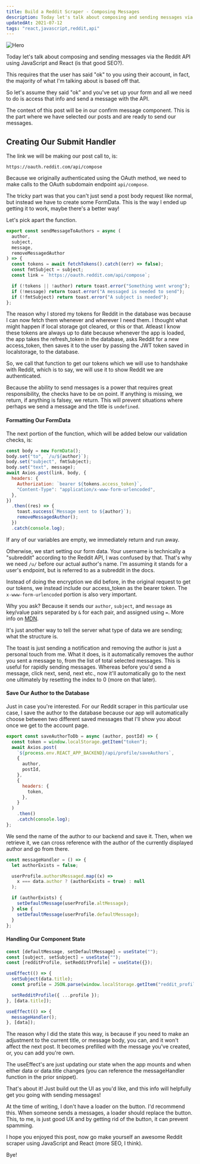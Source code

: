 ```yaml
---
title: Build a Reddit Scraper - Composing Messages
description: Today let's talk about composing and sending messages via the Reddit API using JavaScript and React (is that good SEO?).
updatedAt: 2021-07-12
tags: "react,javascript,reddit,api"
---
```


![Hero](/images/oe51ziw64u0g0usp9xbk.jpeg)

Today let's talk about composing and sending messages via the Reddit API using JavaScript and React (is that good SEO?).

This requires that the user has said "ok" to you using their account, in fact, the majority of what I'm talking about is based off that.

So let's assume they said "ok" and you've set up your form and all we need to do is access that info and send a message with the API.

The context of this post will be in our confirm message component. This is the part where we have selected our posts and are ready to send our messages.

## **Creating Our Submit Handler**

The link we will be making our post call to, is:

```
https://oauth.reddit.com/api/compose
```

Because we originally authenticated using the OAuth method, we need to make calls to the OAuth subdomain endpoint `api/compose`.

The tricky part was that you can't just send a post body request like normal, but instead we have to create some FormData. This is the way I ended up getting it to work, maybe there's a better way!

Let's pick apart the function.

```js
export const sendMessageToAuthors = async (
  author,
  subject,
  message,
  removeMessagedAuthor
) => {
  const tokens = await fetchTokens().catch((err) => false);
  const fmtSubject = subject;
  const link = `https://oauth.reddit.com/api/compose`;

  if (!tokens || !author) return toast.error("Something went wrong");
  if (!message) return toast.error("A messaged is needed to send");
  if (!fmtSubject) return toast.error("A subject is needed");
};
```

The reason why I stored my tokens for Reddit in the database was because I can now fetch them whenever and wherever I need them. I thought what might happen if local storage got cleared, or this or that. Atleast I know these tokens are always up to date because whenever the app is loaded, the app takes the refresh_token in the database, asks Reddit for a new access_token, then saves it to the user by passing the JWT token saved in localstorage, to the database.

So, we call that function to get our tokens which we will use to handshake with Reddit, which is to say, we will use it to show Reddit we are authenticated.

Because the ability to send messages is a power that requires great responsibility, the checks have to be on point. If anything is missing, we return, if anything is falsey, we return. This will prevent situations where perhaps we send a message and the title is `undefined`.

#### **Formatting Our FormData**

The next portion of the function, which will be added below our validation checks, is:

```js
const body = new FormData();
body.set("to", `/u/${author}`);
body.set("subject", fmtSubject);
body.set("text", message);
await Axios.post(link, body, {
  headers: {
    Authorization: `bearer ${tokens.access_token}`,
    "Content-Type": "application/x-www-form-urlencoded",
  },
})
  .then((res) => {
    toast.success(`Message sent to ${author}`);
    removeMessagedAuthor();
  })
  .catch(console.log);
```

If any of our variables are empty, we immediately return and run away.

Otherwise, we start setting our form data. Your username is technically a "subreddit" according to the Reddit API, I was confused by that. That's why we need `/u/` before our actual author's name. I'm assuming it stands for a user's endpoint, but is referred to as a subreddit in the docs.

Instead of doing the encryption we did before, in the original request to get our tokens, we instead include our access_token as the bearer token. The `x-www-form-urlencoded` portion is also very important.

Why you ask? Because it sends our `author`, `subject`, and `message` as key/value pairs separated by `&` for each pair, and assigned using `=`. More info on [MDN](https://developer.mozilla.org/en-US/docs/Web/HTTP/Methods/POST).

It's just another way to tell the server what type of data we are sending; what the structure is.

The toast is just sending a notification and removing the author is just a personal touch from me. What it does, is it automatically removes the author you sent a message to, from the list of total selected messages. This is useful for rapidly sending messages. Whereas before you'd send a message, click next, send, next etc., now it'll automatically go to the next one ultimately by resetting the index to 0 (more on that later).

#### **Save Our Author to the Database**

Just in case you're interested. For our Reddit scraper in this particular use case, I save the author to the database because our app will automatically choose between two different saved messages that I'll show you about once we get to the account page.

```js
export const saveAuthorToDb = async (author, postId) => {
  const token = window.localStorage.getItem("token");
  await Axios.post(
    `${process.env.REACT_APP_BACKEND}/api/profile/saveAuthors`,
    {
      author,
      postId,
    },
    {
      headers: {
        token,
      },
    }
  )
    .then()
    .catch(console.log);
};
```

We send the name of the author to our backend and save it. Then, when we retrieve it, we can cross reference with the author of the currently displayed author and go from there.

```js
const messageHandler = () => {
  let authorExists = false;

  userProfile.authorsMessaged.map((x) =>
    x === data.author ? (authorExists = true) : null
  );

  if (authorExists) {
    setDefaultMessage(userProfile.altMessage);
  } else {
    setDefaultMessage(userProfile.defaultMessage);
  }
};
```

#### **Handling Our Component State**

```js
const [defaultMessage, setDefaultMessage] = useState("");
const [subject, setSubject] = useState("");
const [redditProfile, setRedditProfile] = useState({});

useEffect(() => {
  setSubject(data.title);
  const profile = JSON.parse(window.localStorage.getItem("reddit_profile"));

  setRedditProfile({ ...profile });
}, [data.title]);

useEffect(() => {
  messageHandler();
}, [data]);
```

The reason why I did the state this way, is because if you need to make an adjustment to the current title, or message body, you can, and it won't affect the next post. It becomes prefilled with the message you've created, or, you can add you're own.

The useEffect's are just updating our state when the app mounts and when either data or data.title changes (you can reference the messageHandler function in the prior snippet).

That's about it! Just build out the UI as you'd like, and this info will helpfully get you going with sending messages!

At the time of writing, I don't have a loader on the button. I'd recommend this. When someone sends a messages, a loader should replace the button. This, to me, is just good UX and by getting rid of the button, it can prevent spamming.

I hope you enjoyed this post, now go make yourself an awesome Reddit scraper using JavaScript and React (more SEO, I think).

Bye!
